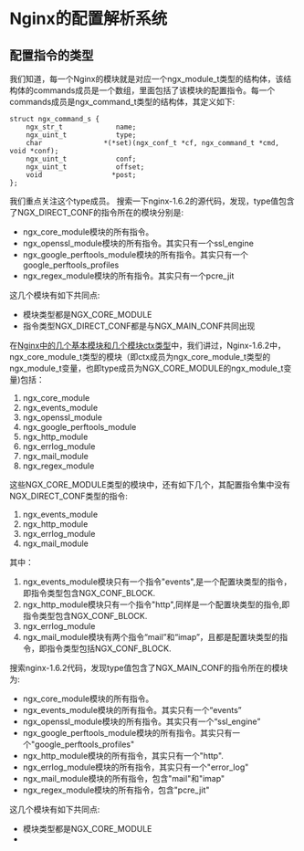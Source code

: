 # Nginx的配置解析系统

## 配置指令的类型

我们知道，每一个Nginx的模块就是对应一个ngx_module_t类型的结构体，该结构体的commands成员是一个数组，里面包括了该模块的配置指令。每一个commands成员是ngx_command_t类型的结构体，其定义如下:
```
struct ngx_command_s {
    ngx_str_t             name;
    ngx_uint_t            type;
    char               *(*set)(ngx_conf_t *cf, ngx_command_t *cmd, void *conf);
    ngx_uint_t            conf;
    ngx_uint_t            offset;
    void                 *post;
};
```
我们重点关注这个type成员。
搜索一下nginx-1.6.2的源代码，发现，type值包含了NGX\_DIRECT\_CONF的指令所在的模块分别是:
* ngx\_core\_module模块的所有指令。
* ngx\_openssl\_module模块的所有指令。其实只有一个ssl\_engine
* ngx\_google\_perftools\_module模块的所有指令。其实只有一个google\_perftools\_profiles
* ngx\_regex\_module模块的所有指令。其实只有一个pcre\_jit

这几个模块有如下共同点:
* 模块类型都是NGX\_CORE\_MODULE
* 指令类型NGX\_DIRECT\_CONF都是与NGX\_MAIN\_CONF共同出现

在[Nginx中的几个基本模块和几个模块ctx类型](nginxzhong_de_ji_ge_ji_ben_mo_kuai_he_ji_ge_mo_kuai_ctx_lei_xing.md)中，我们讲过，Nginx-1.6.2中，ngx_core_module_t类型的模块（即ctx成员为ngx_core_module_t类型的ngx_module_t变量，也即type成员为NGX\_CORE\_MODULE的ngx_module_t变量)包括：

1. ngx_core_module
2. ngx_events_module
3. ngx_openssl_module
4. ngx_google_perftools_module
5. ngx_http_module
6. ngx_errlog_module
7. ngx_mail_module
8. ngx_regex_module

这些NGX\_CORE\_MODULE类型的模块中，还有如下几个，其配置指令集中没有NGX\_DIRECT\_CONF类型的指令:

1. ngx_events_module
2. ngx_http_module
3. ngx_errlog_module
4. ngx_mail_module

其中：

1. ngx_events_module模块只有一个指令"events",是一个配置块类型的指令，即指令类型包含NGX\_CONF\_BLOCK.
2. ngx_http_module模块只有一个指令"http",同样是一个配置块类型的指令,即指令类型包含NGX\_CONF\_BLOCK.
3. ngx_errlog_module
4. ngx_mail_module模块有两个指令“mail”和“imap”，且都是配置块类型的指令，即指令类型包括NGX\_CONF\_BLOCK.

搜索nginx-1.6.2代码，发现type值包含了NGX\_MAIN\_CONF的指令所在的模块
为:
* ngx\_core\_module模块的所有指令。
* ngx_events_module模块的所有指令。其实只有一个“events”
* ngx_openssl_module模块的所有指令。其实只有一个“ssl_engine”
* ngx_google_perftools_module模块的所有指令。其实只有一个"google_perftools_profiles"
* ngx_http_module模块的所有指令，其实只有一个"http".
* ngx_errlog_module模块的所有指令，其实只有一个"error_log"
* ngx_mail_module模块的所有指令，包含"mail"和"imap"
* ngx_regex_module模块的所有指令，包含"pcre_jit"

这几个模块有如下共同点:
* 模块类型都是NGX_CORE_MODULE
* 






